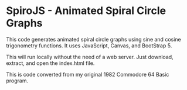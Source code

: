 # SpiroJS - Animated Spiral Circle Graphs

This code generates animated spiral circle graphs using sine and cosine trigonometry functions.  It uses JavaScript, Canvas, and BootStrap 5.

This will run locally without the need of a web server.  Just download, extract, and open the index.html file.

This is code converted from my original 1982 Commodore 64 Basic program.
